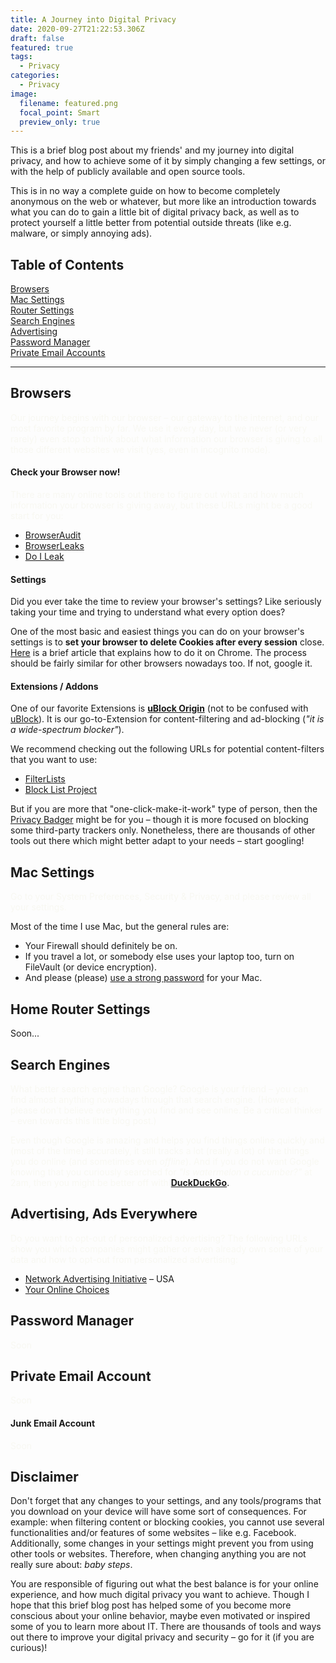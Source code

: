 ```yaml
---
title: A Journey into Digital Privacy
date: 2020-09-27T21:22:53.306Z
draft: false
featured: true
tags:
  - Privacy
categories:
  - Privacy
image:
  filename: featured.png
  focal_point: Smart
  preview_only: true
---
```

This is a brief blog post about my friends' and my journey into digital privacy, and how to achieve some of it by simply changing a few settings, or with the help of publicly available and open source tools.

This is in no way a complete guide on how to become completely anonymous on the web or whatever, but more like an introduction towards what you can do to gain a little bit of digital privacy back, as well as to protect yourself a little better from potential outside threats (like e.g. malware, or simply annoying ads).

## Table of Contents

[Browsers](#browsers)\
[Mac Settings](#mac)\
[Router Settings](#router)\
[Search Engines](#search)\
[Advertising](#ads)\
[Password Manager](#password)\
[Private Email Accounts](#emails)  

- - -



<a name="browsers"/>

## Browsers

<span style="color:#f8f8f2;">Our journey begins with our browser – our gateway to the internet, and our most favorite program by far. We use it every day, but we never (or very rarely) even stop to think about what information our browser is giving to all those different websites we visit (yes, even in incognito mode).</span>



#### Check your Browser now!

<span style="color:#f8f8f2;">There are many online tools out there to figure out what and how much information your browser is giving away, but these URLs might be a good start for you:</span>

* [BrowserAudit](https://browseraudit.com/)
* [BrowserLeaks](https://browserleaks.com/)
* [Do I Leak](https://www.doileak.com/)



#### Settings

Did you ever take the time to review your browser's settings? Like seriously taking your time and trying to understand what every option does?

One of the most basic and easiest things you can do on your browser's settings is to **set your browser to delete Cookies after every session** close. [Here](https://ccm.net/faq/32792-google-chrome-automatically-clear-cookies-after-each-browsing-session) is a brief article that explains how to do it on Chrome. The process should be fairly similar for other browsers nowadays too. If not, google it.



#### Extensions / Addons

One of our favorite Extensions is **[uBlock Origin](https://github.com/gorhill/uBlock)** (not to be confused with [uBlock](https://www.reddit.com/r/ublock/comments/32mos6/ublock_vs_ublock_origin/)). It is our go-to-Extension for content-filtering and ad-blocking (*"it is a wide-spectrum blocker"*).

We recommend checking out the following URLs for potential content-filters that you want to use:

* [FilterLists](https://filterlists.com/)
* [Block List Project](https://blocklist.site/)

But if you are more that "one-click-make-it-work" type of person, then the [Privacy Badger](https://privacybadger.org/) might be for you – though it is more focused on blocking some third-party trackers only. Nonetheless, there are thousands of other tools out there which might better adapt to your needs – start googling!



<a name="mac"/>



## Mac Settings

<span style="color:#f8f8f2;">Go to your System Preferences, Security & Privacy, and please review all your settings.

Most of the time I use Mac, but the general rules are: 

* Your Firewall should definitely be on. 
* If you travel a lot, or somebody else uses your laptop too, turn on FileVault (or device encryption). 
* And please (please) [use a strong password](https://www.kaspersky.com/resource-center/threats/how-to-create-a-strong-password) for your Mac.</span>



<a name="router"/>



## Home Router Settings

Soon...



<a name="search"/>



## Search Engines

<span style="color:#f8f8f2;">What better search engine than Google? Google is your friend – you can find almost anything nowadays through that search engine. (However, please don't believe everything you find and see online. Be a critical thinker – even towards this little blog post.)</span>

<span style="color:#f8f8f2;">Even though Google is amazing and helps you find things online quickly and (most of the time) accurately, it still tracks a lot (really a lot) of the things you do online (and sometimes even *offline*). And if you do not want Google knowing that you curiously searched for *"Is watermelon a cucumber?"* at 2am, then you might be better off with</span> **[DuckDuckGo](https://duckduckgo.com/)**.



<a name="ads"/>



## Advertising, Ads Everywhere

<span style="color:#f8f8f2;">Do you want to opt-out of personalized advertising? The following URLs show you which  companies might gather or even already own some of your data and how to opt-out from personalized advertising:</span>

* [Network Advertising Initiative](https://optout.networkadvertising.org/) – USA
* [Your Online Choices](https://www.youronlinechoices.com/)



<a name="password"/>



## Password Manager

<span style="color:#f8f8f2;">Soon</span>



<a name="emails"/>



## Private Email Account

<span style="color:#f8f8f2;">Soon</span>



#### Junk Email Account

<span style="color:#f8f8f2;">Soon</span>



## Disclaimer

Don't forget that any changes to your settings, and any tools/programs that you download on your device will have some sort of consequences. For example: when filtering content or blocking cookies, you cannot use several functionalities and/or features of some websites – like e.g. Facebook. Additionally, some changes in your settings might prevent you from using other tools or websites. Therefore, when changing anything you are not really sure about: *baby steps*.

You are responsible of figuring out what the best balance is for your online experience, and how much digital privacy you want to achieve. Though I hope that this brief blog post has helped some of you become more conscious about your online behavior, maybe even motivated or inspired some of you to learn more about IT. There are thousands of tools and ways out there to improve your digital privacy and security – go for it (if you are curious)!